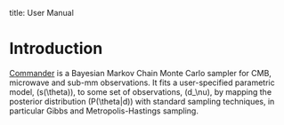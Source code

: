 title: User Manual

# Introduction

[Commander](https://github.com/hke/Commander) is a Bayesian Markov
Chain Monte Carlo sampler for CMB, microwave and sub-mm
observations. It fits a user-specified parametric model, \(s(\theta)\),
to some set of observations, \(d_\nu\), by mapping the posterior
distribution \(P(\theta|d)\) with standard sampling techniques, in
particular Gibbs and Metropolis-Hastings sampling.
